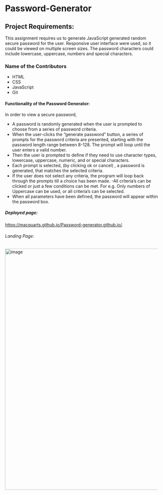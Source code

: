 
# Password-Generator

##  Project Requirements: 

This assignment requires us to generate JavaScript generated random secure password for the user.  Responsive user interface were used, so it could be viewed on multiple screen sizes. The password characters could include lowercase, uppercase, numbers and special characters.


### Name of the Contributors

- HTML
- CSS
- JavaScript
- Git


#### Functionality of the Password Generator:

In order to view a secure password, 
-  A password is randomly generated when the user is prompted to choose from a series of password criteria.
- When the user-clicks the “generate password” button, a series of prompts for the password criteria are presented, starting with the password length range between   8-128. The prompt will loop until the user enters a valid number. 
- Then the user is prompted to define if they need to use character types, lowercase, uppercase, numeric, and or special characters. 
- Each prompt is selected, (by clicking ok or cancel) , a password is generated, that matches the selected criteria.
-  If the user does not select any criteria, the program will loop back through the prompts till a choice has been made. 
-All criteria’s can be clicked or just a few conditions can be met. For e.g. Only numbers of Uppercase can be used, or all criteria’s can be selected.
- When all parameters have been defined, the password will appear within the password box. 


##### Deployed page:

https://macquarts.github.io/Password-generator.github.io/.

###### Landing Page:

<img width="792" alt="image" src="https://user-images.githubusercontent.com/75565115/111937997-f9f9ea00-8b03-11eb-8e21-663050f8eba3.png">

